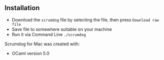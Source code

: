 ## Installation

- Download the `scrumdog` file by selecting the file, then press `Download raw file`
- Save file to somewhere suitable on your machine 
- Run it via Command Line  `./scrumdog`

Scrumdog for Mac was created with:

- OCaml version 5.0
